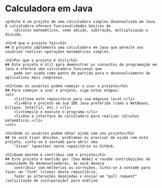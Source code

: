    # Calculadora em Java

    <p>Este é um projeto de uma calculadora simples desenvolvida em Java. A calculadora oferece funcionalidades básicas de
        cálculos matemáticos, como adição, subtração, multiplicação e divisão.

    <h2>O que o projeto faz</h2>
    ## O projeto implementa uma calculadora em Java que permite aos usuários realizar operações matemáticas simples.

    <h2>Por que o projeto é útil</h2>
    ## Este projeto é útil para demonstrar os conceitos de programação em Java e oferece uma calculadora funcional que
        pode ser usada como ponto de partida para o desenvolvimento de aplicativos mais complexos.

    <h2>Como os usuários podem começar a usar o projeto</h2>
    ## Para começar a usar o projeto, siga estas etapas:
    <ol>
        <li>Clone este repositório para sua máquina local.</li>
        <li>Abra o projeto em sua IDE Java preferida (como o NetBeans, Eclipse, IntelliJ, etc.).</li>
        <li>Compile e execute o programa.</li>
        <li>Use a interface da calculadora para realizar cálculos matemáticos.</li>
    </ol>

    <h2>Onde os usuários podem obter ajuda com seu projeto</h2>
    ## Se você tiver dúvidas, problemas ou precisar de ajuda com este projeto, sinta-se à vontade para abrir uma
        "Issue" (questão) neste repositório no GitHub.

    <h2>Quem mantém e contribui com o projeto</h2>
    ## Este projeto é mantido por [Seu Nome] e recebe contribuições da comunidade de desenvolvedores. Se você deseja
        contribuir com melhorias ou correções, sinta-se à vontade para fazer um "fork" (clone) deste repositório,
        fazer as alterações desejadas e enviar um "pull request" (solicitação de incorporação) para análise.
